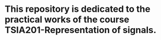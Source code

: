 # This repository is dedicated to the practical works of the course TSIA201-Representation of signals.
